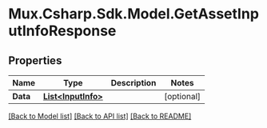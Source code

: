 # Mux.Csharp.Sdk.Model.GetAssetInputInfoResponse

## Properties

Name | Type | Description | Notes
------------ | ------------- | ------------- | -------------
**Data** | [**List&lt;InputInfo&gt;**](InputInfo.md) |  | [optional] 

[[Back to Model list]](../README.md#documentation-for-models) [[Back to API list]](../README.md#documentation-for-api-endpoints) [[Back to README]](../README.md)

